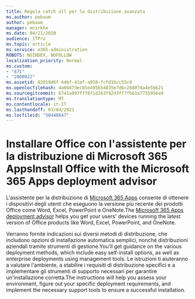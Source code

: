 ```yaml
---
title: Regola catch all per la distribuzione avanzata
ms.author: pebaum
author: pebaum
manager: mnirkhe
ms.date: 04/21/2020
audience: ITPro
ms.topic: article
ms.service: o365-administration
ROBOTS: NOINDEX, NOFOLLOW
localization_priority: Normal
ms.custom:
- "871"
- "2000022"
ms.assetid: 82019d6f-44bf-41ef-a950-fcfd1bcc55c0
ms.openlocfilehash: 4a6647dec85e495b54835e7d6c26807da4e5b621
ms.sourcegitcommit: 6741a997fff871d263f92d3ff7fb61e7755956a9
ms.translationtype: MT
ms.contentlocale: it-IT
ms.lasthandoff: 03/04/2021
ms.locfileid: "50448647"
---
```

# <a name="install-office-with-the-microsoft-365-apps-deployment-advisor"></a><span data-ttu-id="fa86f-102">Installare Office con l'assistente per la distribuzione di Microsoft 365 Apps</span><span class="sxs-lookup"><span data-stu-id="fa86f-102">Install Office with the Microsoft 365 Apps deployment advisor</span></span>

<span data-ttu-id="fa86f-103">L'assistente per la distribuzione di [Microsoft 365 Apps](https://admin.microsoft.com/adminportal/home) consente di ottenere i dispositivi degli utenti che eseguono la versione più recente dei prodotti Office come Word, Excel, PowerPoint e OneNote.</span><span class="sxs-lookup"><span data-stu-id="fa86f-103">The [Microsoft 365 Apps deployment advisor](https://admin.microsoft.com/adminportal/home) helps you get your users' devices running the latest version of Office products like Word, Excel, PowerPoint, and OneNote.</span></span>
  
<span data-ttu-id="fa86f-104">Verranno fornite indicazioni sui diversi metodi di distribuzione, che includono opzioni di installazione automatica semplici, nonché distribuzioni aziendali tramite strumenti di gestione.</span><span class="sxs-lookup"><span data-stu-id="fa86f-104">You'll get guidance on the various deployment methods, which include easy self-install options, as well as enterprise deployments using management tools.</span></span> <span data-ttu-id="fa86f-105">Le istruzioni ti aiuteranno a valutare l'ambiente, a stabilire i requisiti di distribuzione specifici e a implementare gli strumenti di supporto necessari per garantire un'installazione corretta.</span><span class="sxs-lookup"><span data-stu-id="fa86f-105">The instructions will help you assess your environment, figure out your specific deployment requirements, and implement the necessary support tools to ensure a successful installation.</span></span>
  